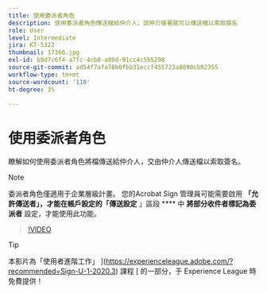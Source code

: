 ```yaml
---
title: 使用委派者角色
description: 使用委派者角色傳送檔給仲介人，該仲介接著就可以傳送檔以索取簽名
role: User
level: Intermediate
jira: KT-5322
thumbnail: 17366.jpg
exl-id: b9d7c6f4-a7fc-4cb8-a80d-91cc4c5b5298
source-git-commit: ad54f7afa78b0fbb31eccf455723a8890cb92355
workflow-type: tm+mt
source-wordcount: '110'
ht-degree: 3%

---
```


# 使用委派者角色

瞭解如何使用委派者角色將檔傳送給仲介人，交由仲介人傳送檔以索取簽名。

>[!NOTE]
>
>委派者角色僅適用于企業層級計畫。 您的Acrobat Sign 管理員可能需要啟用 **「允許傳送者」，才能在帳戶設定的「傳送設定** 」區段 **** 中 **將部分收件者標記為委派者** 設定，才能使用此功能。

>[!VIDEO](https://video.tv.adobe.com/v/343621?quality=12&learn=on&hidetitle=true)

>[!TIP]
>
>本影片為「使用者進階工作」 ](https://experienceleague.adobe.com/?recommended=Sign-U-1-2020.3) 課程 [ 的一部分，于 Experience League 時免費提供！
